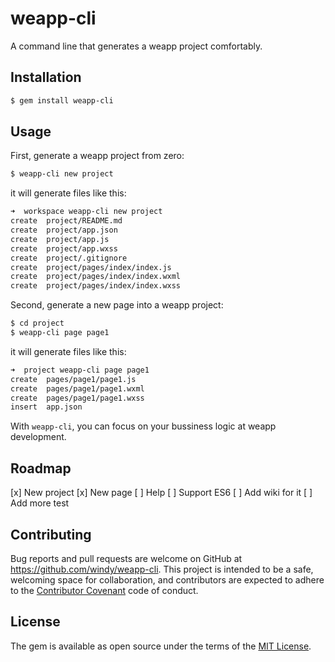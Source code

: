 # weapp-cli

A command line that generates a weapp project comfortably.

## Installation

```bash
$ gem install weapp-cli
```


## Usage

First, generate a weapp project from zero:

```bash
$ weapp-cli new project
```

it will generate files like this:

```bash
➜  workspace weapp-cli new project
create  project/README.md
create  project/app.json
create  project/app.js
create  project/app.wxss
create  project/.gitignore
create  project/pages/index/index.js
create  project/pages/index/index.wxml
create  project/pages/index/index.wxss
```

Second, generate a new page into a weapp project:

```bash
$ cd project
$ weapp-cli page page1
```

it will generate files like this:

```bash
➜  project weapp-cli page page1
create  pages/page1/page1.js
create  pages/page1/page1.wxml
create  pages/page1/page1.wxss
insert  app.json
```

With `weapp-cli`, you can focus on your bussiness logic at weapp development.

## Roadmap

[x] New project
[x] New page
[ ] Help
[ ] Support ES6
[ ] Add wiki for it
[ ] Add more test


## Contributing

Bug reports and pull requests are welcome on GitHub at https://github.com/windy/weapp-cli. This project is intended to be a safe, welcoming space for collaboration, and contributors are expected to adhere to the [Contributor Covenant](http://contributor-covenant.org) code of conduct.


## License

The gem is available as open source under the terms of the [MIT License](http://opensource.org/licenses/MIT).
